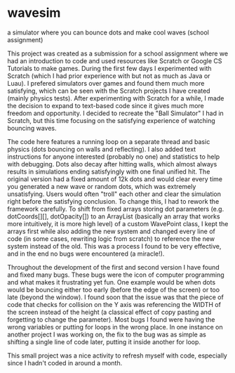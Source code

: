 # wavesim
a simulator where you can bounce dots and make cool waves (school assignment)

This project was created as a submission for a school assignment where we had an introduction to code and used resources like Scratch or Google CS Tutorials to make games. During the first few days I experimented with Scratch (which I had prior experience with but not as much as Java or Luau). I prefered simulators over games and found them much more satisfying, which can be seen with the Scratch projects I have created (mainly physics tests). After experimenting with Scratch for a while, I made the decision to expand to text-based code since it gives much more freedom and opportunity. I decided to recreate the "Ball Simulator" I had in Scratch, but this time focusing on the satisfying experience of watching bouncing waves.

The code here features a running loop on a separate thread and basic physics (dots bouncing on walls and reflecting). I also added text instructions for anyone interested (probably no one) and statistics to help with debugging. Dots also decay after hitting walls, which almost always results in simulations ending satisfyingly with one final unified hit. The original version had a fixed amount of 12k dots and would clear every time you generated a new wave or random dots, which was extremely unsatisfying. Users would often "troll" each other and clear the simulation right before the satisfying conclusion. To change this, I had to rework the framework carefully. To shift from fixed arrays storing dot parameters (e.g. dotCoords[][], dotOpacity[]) to an ArrayList (basically an array that works more intuitively, it is more high level) of a custom WavePoint class, I kept the arrays first while also adding the new system and changed every line of code (in some cases, rewriting logic from scratch) to reference the new system instead of the old. This was a process I found to be very effective, and in the end no bugs were encountered (a miracle!).

Throughout the development of the first and second version I have found and fixed many bugs. These bugs were the icon of computer programming and what makes it frustrating yet fun. One example would be when dots would be bouncing either too early (before the edge of the screen) or too late (beyond the window). I found soon that the issue was that the piece of code that checks for collision on the Y axis was referencing the WIDTH of the screen instead of the height (a classical effect of copy pasting and forgetting to change the parameter). Most bugs I found were having the wrong variables or putting for loops in the wrong place. In one instance on another project I was working on, the fix to the bug was as simple as shifting a single line of code later, putting it inside another for loop.

This small project was a nice activity to refresh myself with code, especially since I hadn't coded in around a month.
